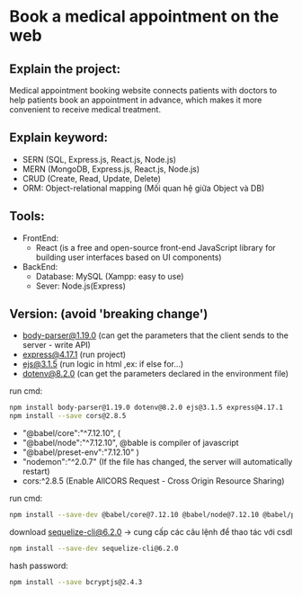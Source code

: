 # Book a medical appointment on the web

## Explain the project:

Medical appointment booking website connects patients with doctors to help patients book an appointment in advance, which makes it more convenient to receive medical treatment.

## Explain keyword:

- SERN (SQL, Express.js, React.js, Node.js)
- MERN (MongoDB, Express.js, React.js, Node.js)
- CRUD (Create, Read, Update, Delete)
- ORM: Object-relational mapping (Mối quan hệ giữa Object và DB)

## Tools:

- FrontEnd:
  - React (is a free and open-source front-end JavaScript library for building user interfaces based on UI components)
- BackEnd:
  - Database: MySQL (Xampp: easy to use)
  - Sever: Node.js(Express)

## Version: (avoid 'breaking change')

- body-parser@1.19.0 (can get the parameters that the client sends to the server - write API)
- express@4.17.1 (run project)
- ejs@3.1.5 (run logic in html ,ex: if else for...)
- dotenv@8.2.0 (can get the parameters declared in the environment file)

run cmd:

```bash
npm install body-parser@1.19.0 dotenv@8.2.0 ejs@3.1.5 express@4.17.1
npm install --save cors@2.8.5 
```

- "@babel/core":"^7.12.10", (
- "@babel/node":"^7.12.10", @bable is compiler of javascript
- "@babel/preset-env":"7.12.10" )
- "nodemon":"^2.0.7" (If the file has changed, the server will automatically restart)
- cors:^2.8.5 (Enable AllCORS Request - Cross Origin Resource Sharing)

run cmd:

```bash
npm install --save-dev @babel/core@7.12.10 @babel/node@7.12.10 @babel/preset-env@7.12.10 nodemon@2.0.7
```

download sequelize-cli@6.2.0 -> cung cấp các câu lệnh để thao tác với csdl

```bash
npm install --save-dev sequelize-cli@6.2.0
```

hash password:

```bash
npm install --save bcryptjs@2.4.3
```
